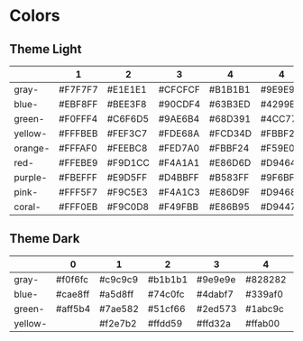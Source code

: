 # Colors

## Theme Light

|         | 1       | 2       | 3       | 4       | 4       | 6       | 7       | 8       | 9       |
|:--------|---------|---------|---------|---------|---------|---------|---------|---------|---------|
| gray-   | #F7F7F7 | #E1E1E1 | #CFCFCF | #B1B1B1 | #9E9E9E | #828282 | #666666 | #4F4F4F | #333333 |
| blue-   | #EBF8FF | #BEE3F8 | #90CDF4 | #63B3ED | #4299E1 | #3182CE | #2B6CB0 | #245A96 | #1A4E80 |
| green-  | #F0FFF4 | #C6F6D5 | #9AE6B4 | #68D391 | #4CC774 | #38A169 | #2F855A | #276749 | #1E4733 |
| yellow- | #FFFBEB | #FEF3C7 | #FDE68A | #FCD34D | #FBBF24 | #F59E0B | #D97706 | #B45309 | #92400E |
| orange- | #FFFAF0 | #FEEBC8 | #FED7A0 | #FBBF24 | #F59E0B | #D97706 | #B45309 | #92400E | #78350F |
| red-    | #FFEBE9 | #F9D1CC | #F4A1A1 | #E86D6D | #D94646 | #B03A3A | #8A1F1F | #6E1414 | #4D0D0D |
| purple- | #FBEFFF | #E9D5FF | #D4BBFF | #B583FF | #9F6BFF | #7E3AFF | #5C1AFF | #3F0AFF | #2A00FF |
| pink-   | #FFF5F7 | #F9C5E3 | #F4A1C3 | #E86D9F | #D9468C | #B03A6B | #8A1F4F | #6E143B | #4D0D2F |
| coral-  | #FFF0EB | #F9C0D8 | #F49FBB | #E86B95 | #D9447F | #B0385E | #8A1D42 | #6E1232 | #4D0B26 |

## Theme Dark

|         | 0       | 1       | 2       | 3       | 4       | 4       | 6       | 7       | 8       | 9       |
|:--------|---------|---------|---------|---------|---------|---------|---------|---------|---------|---------|
| gray-   | #f0f6fc | #c9c9c9 | #b1b1b1  | #9e9e9e | #828282 | #666666 | #4f4f4f | #333333 | #1a1a1a | #000000 |
| blue-   | #cae8ff | #a5d8ff | #74c0fc | #4dabf7 | #339af0 | #228be6 | #1c7ed6 | #1971c2 | #1864ab | #145996 |
| green-  | #aff5b4 | #7ae582 | #51cf66 | #2ed573 | #1abc9c | #17a589 | #149e77 | #0e8a4d | #0b7f42 | #0a6f35 |
| yellow- |         | #f2e7b2 | #ffdd59 | #ffd32a | #ffab00 | #ff8c00 | #ff6b00 | #fb5607 | #e85d04 | #d94600 |

